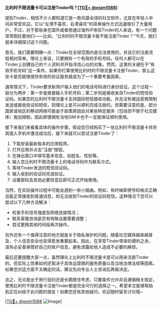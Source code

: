 **比利时不限流量卡可以注册Tinder吗？[[TG💪+ @esim1088](https://t.me/s/esim1088)]**

提到Tinder，相信不少人都知道它是一款风靡全球的社交软件，尤其在年轻人中间非常受欢迎。它以“左滑不喜欢，右滑喜欢”的简单操作方式迅速吸引了大量用户。不过，对于那些身在国外或者想通过海外IP体验Tinder的人来说，有一个问题常常困扰着他们——比如，“比利时的不限流量卡能不能注册Tinder？”今天，我们就来详细探讨这个问题。

首先，我们需要明确一点：Tinder在全球范围内是合法使用的，并且它的注册流程相对简单。理论上来说，只要拥有一个有效的手机号码，任何人都可以在Tinder上创建自己的个人资料并开始寻找心仪的对象。然而，这里的关键在于“有效手机号码”这一条件。如果你打算使用比利时的不限流量卡注册Tinder，那么这张卡是否能够提供有效的验证服务就成为了一个重要考量因素。

通常情况下，Tinder要求新用户输入他们的电话号码进行身份验证。这个过程一般分为两步：第一步是直接输入手机号码；第二步则是接收来自Tinder的短信验证码。如果您的比利时不限流量卡支持国际短信接收功能，并且没有被运营商限制发送或接收验证码短信，则理论上是可以顺利完成注册的。但需要注意的是，部分国家或地区的移动网络可能由于政策原因会对某些特定服务（包括但不限于社交媒体）施加限制，因此即便拥有当地SIM卡也不一定能保证顺利使用。

接下来我们来看看具体的操作步骤。假设您已经购买了一张比利时不限流量卡并将其插入手机中激活成功后，接下来就可以尝试注册Tinder了：

1. 下载安装最新版本的应用程序。
2. 打开应用并点击“注册”按钮。
3. 在弹出窗口中填写基本信息，如姓名、性别等。
4. 输入您比利时不限流量卡上的电话号码作为联系方式。
5. 等待Tinder发送的短信验证码。
6. 输入收到的验证码完成验证。
7. 设置密码及其他必要信息后即可正式开始使用。

当然，在实际操作过程中可能会遇到一些小插曲。例如，有时候即使号码格式正确且能正常接收到普通消息，却无法收到Tinder的验证码短信。这种情况下您可以尝试以下几种方法解决：
- 检查手机信号强度及网络连接情况；
- 联系客服咨询是否有特殊设置需要调整；
- 尝试更换其他时间段再次操作。

另外还有一个值得注意的地方就是关于隐私保护的问题。随着社交媒体越来越普及，个人信息安全也变得愈发重要起来。因此，在享受Tinder带来的便利之余，请务必妥善保管好自己的账户信息，避免泄露给他人造成不必要的麻烦。

最后还要提醒大家一点，虽然理论上比利时不限流量卡是可以用来注册Tinder的，但实际上效果如何还取决于具体运营商的服务质量以及当地法律法规等因素。如果您对这方面不太确定的话，建议先向专业人士咨询后再做决定。

总之，无论是出于旅行目的还是长期居住考虑，只要条件允许并且遵循相关规定，使用比利时不限流量卡注册Tinder都是完全可行的选择之一。希望本文能够帮助到正在纠结于此问题的朋友！如果您还有其他疑问，欢迎随时留言讨论哦~

[[TG💪+ @esim1088](https://t.me/s/esim1088) ![Image](https://i.postimg.cc/4NQfJmqS/Snipaste-2025-05-13-00-14-12.png)]